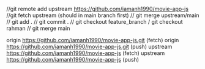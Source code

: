 

//git remote add upstream https://github.com/iamanh1990/movie-app-js
//git fetch upstream (should in main branch first)
// git merge upstream/main
// git add .
// git commit .
// git checkout feature_branch /   git checkout rahman
// git merge main




origin  https://github.com/iamanh1990/movie-app-js.git (fetch)
origin  https://github.com/iamanh1990/movie-app-js.git (push)
upstream        https://github.com/iamanh1990/movie-app-js (fetch)
upstream        https://github.com/iamanh1990/movie-app-js (push)





